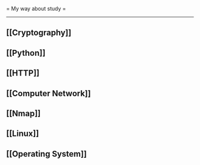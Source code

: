 = My way about study =

-------

## [[Cryptography]]

## [[Python]]

## [[HTTP]]

## [[Computer Network]]

## [[Nmap]]

## [[Linux]]

## [[Operating System]]
